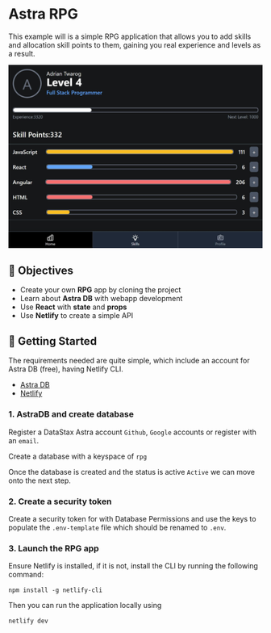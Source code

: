 # Astra RPG

This example will is a simple RPG application that allows you to add skills and allocation skill points to them, gaining you real experience and levels as a result.

<img src="./example.jpg" alt="Astra RPG" />

## 🎯 Objectives
* Create your own **RPG** app by cloning the project
* Learn about **Astra DB** with webapp development
* Use **React** with **state** and **props**
* Use **Netlify** to create a simple API

## 📝 Getting Started

The requirements needed are quite simple, which include an account for Astra DB (free), having Netlify CLI.

- [Astra DB](https://dtsx.io/3DpCALm)
- [Netlify](https://www.netlify.com/)


### 1. AstraDB and create database

Register a DataStax Astra account `Github`, `Google` accounts or register with an `email`.

Create a database with a keyspace of `rpg`

Once the database is created and the status is active `Active` we can move onto the next step.

### 2. Create a security token

Create a security token for with Database Permissions and use the keys to populate the `.env-template` file which should be renamed to `.env`.

### 3. Launch the RPG app

Ensure Netlify is installed, if it is not, install the CLI by running the following command:

```
npm install -g netlify-cli
```

Then you can run the application locally using

```
netlify dev
```
